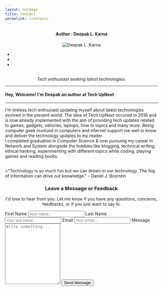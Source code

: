 ```yaml
---
layout: noimage
title: Contact
permalink: /contact/
---
```

<h4 align="center">Author : Deepak L. Karna</h4> 

<div class="aboutme" align="center">
	<img src="{{site.baseurl}}/img/author.png" alt="Deepak L. Karna" class="image">
	<div class="overlay">
    	<div class="text">
    		<ul>
			  <li>
			    <a href="https://facebook.com/deepakkarna1" target="_blank"><i class="fab fa-facebook-f icon"></i></a>
			  </li>
			  <li>
			    <a href="https://twitter.com/deepak_karna1" target="_blank"><i class="fab fa-twitter icon"></i></a>
			  </li>
			  <li>
			    <a href="https://linkedin.com/in/deepakkarna93" target="_blank"><i class="fab fa-linkedin-in icon"></i></a>
			  </li>  
			</ul>
    	</div>
  	</div>
</div>
<br>
<div align="center">
	<i>Tech enthusiast seeking latest technologies.</i>
</div>

***
<h4>Hey, Welcome! I'm Deepak an author at Tech UpNext</h4>

***
<p class="para">I'm tireless tech enthusiast updating myself about latest technologies evolved in the present world. The idea of Tech UpNext occured in 2018 and is now already implemented with the aim of providing tech updates related to games, gadgets, vehicles, laptops, how to topics and many more. Being computer geek involved in computers and internet support me well to know and deliver the technology updates to my reader. 
<br>
I completed graduation in Computer Science & now pursuing my career in Network and System alongside the hobbies like blogging, technical writing, ethical hacking, experimenting with different topics while coding, playing games and reading books.</p>
<br>
>"Technology is so much fun but we can drown in our technology. The fog of information can drive out knowledge." - Daniel J. Boorstin

<br>
<!--Contact Form-->
<div align="center">
	<h3>Leave a Message or Feedback</h3>
	<p class="txt">I'd love to hear from you. Let me know if you have any questions, concerns, feedbacks, or if you just want to say hi.</p>
</div>

<form action="">
	<label for="fname">First Name</label>
	<input type="text" id="fname" name="firstname" placeholder="Your name...">
	<label for="fname">Last Name</label>
	<input type="text" id="lname" name="lastname" placeholder="Your last name...">
	<label for="email">Email</label>
	<input type="text" id="email" name="email" placeholder="Your email...">
	<label for="message">Message</label>
	<textarea id="message" name="message" placeholder="Write something..." style="height:200px;"></textarea>
	<input type="submit" value="Send Message">
</form>
